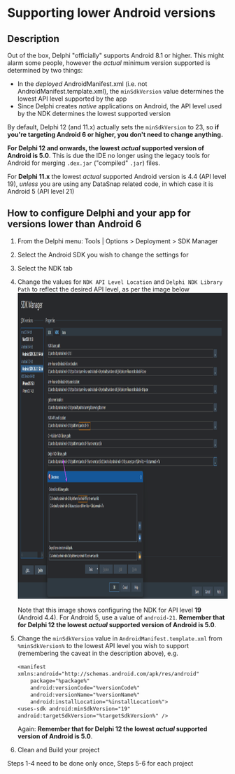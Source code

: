 # Supporting lower Android versions

## Description

Out of the box, Delphi "officially" supports Android 8.1 or higher. This might alarm some people, however the *actual* minimum version supported is determined by two things:

* In the _deployed_ AndroidManifest.xml (i.e. not AndroidManifest.template.xml), the `minSdkVersion` value determines the lowest API level supported by the app
* Since Delphi creates _native_ applications on Android, the API level used by the NDK determines the lowest supported version

By default, Delphi 12 (and 11.x) actually sets the `minSdkVersion` to 23, so **if you're targeting Android 6 or higher, you don't need to change anything.**

**For Delphi 12 and onwards, the lowest _actual_ supported version of Android is 5.0**. This is due the IDE no longer using the legacy tools for Android for merging `.dex.jar` ("compiled" `.jar`) files.

For **Delphi 11.x** the lowest _actual_ supported Android version is 4.4 (API level 19), _unless_ you are using any DataSnap related code, in which case it is Android 5 (API level 21)

## How to configure Delphi and your app for versions lower than Android 6

1. From the Delphi menu: Tools | Options > Deployment > SDK Manager
2. Select the Android SDK you wish to change the settings for
3. Select the NDK tab
4. Change the values for `NDK API Level Location` and `Delphi NDK Library Path` to reflect the desired API level, as per the image below <img src="../../Screenshots/AndroidNDKSettings.png" alt="logo" height="700">

    Note that this image shows configuring the NDK for API level **19** (Android 4.4). For Android 5, use a value of `android-21`. **Remember that for Delphi 12 the lowest _actual_ supported version of Android is 5.0**.
5. Change the `minSdkVersion` value in `AndroidManifest.template.xml` from `%minSdkVersion%` to the lowest API level you wish to support (remembering the caveat in the description above), e.g.
    ```
    <manifest xmlns:android="http://schemas.android.com/apk/res/android"
        package="%package%"
        android:versionCode="%versionCode%"
        android:versionName="%versionName%"
        android:installLocation="%installLocation%">
    <uses-sdk android:minSdkVersion="19" android:targetSdkVersion="%targetSdkVersion%" />
    ```

    Again: **Remember that for Delphi 12 the lowest _actual_ supported version of Android is 5.0**.

1. Clean and Build your project

Steps 1-4 need to be done only once, Steps 5-6 for each project
